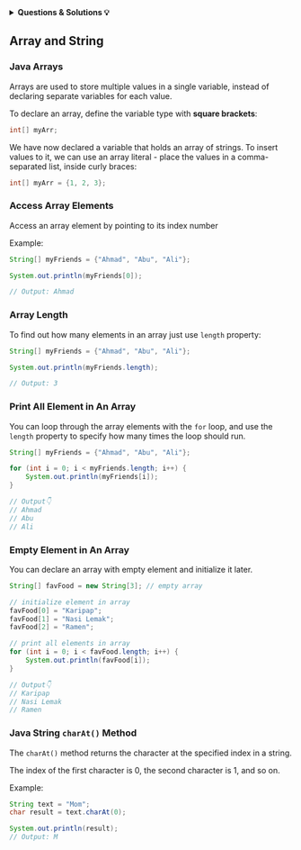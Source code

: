 <details><summary><b>Questions & Solutions 💡</b></summary>

- [Q1](Q1)
- [Q2](Q2)
- [Q3](Q3)
- [Q4](Q4)
- [Q5](Q5)
- [Q6](Q6)
- [Q7](Q7)

</details>

## Array and String

### Java Arrays

Arrays are used to store multiple values in a single variable, instead of declaring separate variables for each value.

To declare an array, define the variable type with **square brackets**:

```java
int[] myArr;
```

We have now declared a variable that holds an array of strings. To insert values to it, we can use an array literal - place the values in a comma-separated list, inside curly braces:

```java
int[] myArr = {1, 2, 3};
```

### Access Array Elements

Access an array element by pointing to its index number

Example:

```java
String[] myFriends = {"Ahmad", "Abu", "Ali"};

System.out.println(myFriends[0]);

// Output: Ahmad
```

### Array Length

To find out how many elements in an array just use `length` property:

```java
String[] myFriends = {"Ahmad", "Abu", "Ali"};

System.out.println(myFriends.length);

// Output: 3
```

### Print All Element in An Array

You can loop through the array elements with the `for` loop, and use the `length` property to specify how many times the loop should run.

```java
String[] myFriends = {"Ahmad", "Abu", "Ali"};

for (int i = 0; i < myFriends.length; i++) {
    System.out.println(myFriends[i]);
}

// Output👇
// Ahmad
// Abu
// Ali
```

### Empty Element in An Array

You can declare an array with empty element and initialize it later.

```java
String[] favFood = new String[3]; // empty array

// initialize element in array
favFood[0] = "Karipap";
favFood[1] = "Nasi Lemak";
favFood[2] = "Ramen";

// print all elements in array
for (int i = 0; i < favFood.length; i++) {
    System.out.println(favFood[i]);
}

// Output👇
// Karipap
// Nasi Lemak
// Ramen
```

### Java String `charAt()` Method

The `charAt()` method returns the character at the specified index in a string.

The index of the first character is 0, the second character is 1, and so on.

Example:

```java
String text = "Mom";
char result = text.charAt(0);

System.out.println(result);
// Output: M
```
